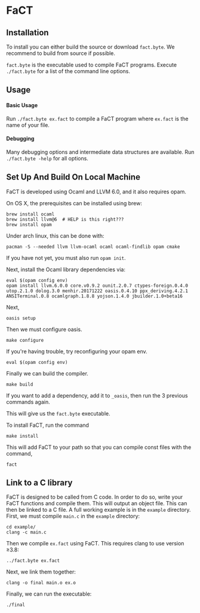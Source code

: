 
# FaCT

## Installation

To install you can either build the source or download ```fact.byte```. We recommend to build from source if possible.

```fact.byte``` is the executable used to compile FaCT programs. Execute ```./fact.byte``` for a list of the command line options.

## Usage

#### Basic Usage

Run ```./fact.byte ex.fact``` to compile a FaCT program where ```ex.fact``` is the name of your file.

#### Debugging

Many debugging options and intermediate data structures are available. Run ```./fact.byte -help``` for all options.

## Set Up And Build On Local Machine

FaCT is developed using Ocaml and LLVM 6.0, and it also requires opam.

On OS X, the prerequisites can be installed using brew:

```
brew install ocaml
brew install llvm@6  # HELP is this right???
brew install opam
```

Under arch linux, this can be done with:

```pacman -S --needed llvm llvm-ocaml ocaml ocaml-findlib opam cmake```

If you have not yet, you must also run ```opam init```.

Next, install the Ocaml library dependencies via:

```
eval $(opam config env)
opam install llvm.6.0.0 core.v0.9.2 ounit.2.0.7 ctypes-foreign.0.4.0 utop.2.1.0 dolog.3.0 menhir.20171222 oasis.0.4.10 ppx_deriving.4.2.1 ANSITerminal.0.8 ocamlgraph.1.8.8 yojson.1.4.0 jbuilder.1.0+beta16
```

Next,

```oasis setup```

Then we must configure oasis.

```make configure```

If you're having trouble, try reconfiguring your opam env.

```eval $(opam config env)```

Finally we can build the compiler.

```make build```

If you want to add a dependency, add it to ```_oasis```, then run the 3 previous commands again.

This will give us the ```fact.byte``` executable.

To install FaCT, run the command

```make install```

This will add FaCT to your path so that you can compile const files with the command,

```fact```

## Link to a C library

FaCT is designed to be called from C code. In order to do so, write your FaCT functions and compile them. This will output an object file. This can then be linked to a C file. A full working example is in the `example` directory. First, we must compile ```main.c``` in the `example` directory:

```
cd example/
clang -c main.c
```

Then we compile ```ex.fact``` using FaCT. This requires clang to use version ≥3.8:

```../fact.byte ex.fact```

Next, we link them together:

```clang -o final main.o ex.o```

Finally, we can run the executable:

```./final ```
